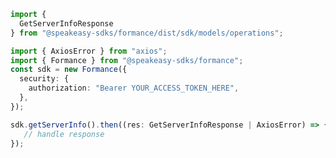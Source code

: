 <!-- Start SDK Example Usage -->
```typescript
import {
  GetServerInfoResponse
} from "@speakeasy-sdks/formance/dist/sdk/models/operations";

import { AxiosError } from "axios";
import { Formance } from "@speakeasy-sdks/formance";
const sdk = new Formance({
  security: {
    authorization: "Bearer YOUR_ACCESS_TOKEN_HERE",
  },
});

sdk.getServerInfo().then((res: GetServerInfoResponse | AxiosError) => {
   // handle response
});
```
<!-- End SDK Example Usage -->